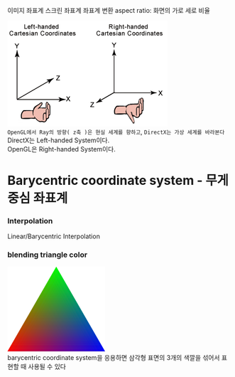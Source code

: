
이미지 좌표계
스크린 좌표계
좌표계 변환
aspect ratio: 화면의 가로 세로 비율

![alt text](Images/CoordinateSystems/coordinate_systems.png)<br>
`OpenGL에서 Ray의 방향( z축 )은 현실 세계를 향하고`, `DirectX는 가상 세계를 바라본다`<br>
DirectX는 Left-handed System이다.<br>
OpenGL은 Right-handed System이다.<br>

# Barycentric coordinate system - 무게 중심 좌표계
### Interpolation
Linear/Barycentric Interpolation<br>


### blending triangle color
![alt text](Images/CoordinateSystems/barycentric_triangle_blending_color.png)<br>
barycentric coordinate system을 응용하면 삼각형 표면의 3개의 색깔을 섞어서 표현할 때 사용될 수 있다<br>